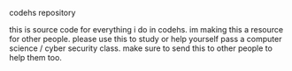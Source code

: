 codehs repository

this is source code for everything i do in codehs. im making this a resource for other people.
please use this to study or help yourself pass a computer science / cyber security class.
make sure to send this to other people to help them too.
